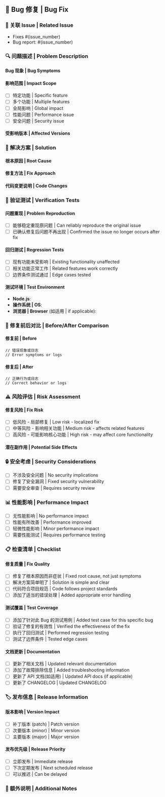 <!-- 🐛 Bug修复 PR 模板 | Bug Fix PR Template -->

## 🐛 Bug 修复 | Bug Fix

### 🔗 关联 Issue | Related Issue

- Fixes #(issue_number)
- Bug report: #(issue_number)

### 🔍 问题描述 | Problem Description

#### Bug 现象 | Bug Symptoms

#### 影响范围 | Impact Scope

- [ ] 特定功能 | Specific feature
- [ ] 多个功能 | Multiple features
- [ ] 全局影响 | Global impact
- [ ] 性能问题 | Performance issue
- [ ] 安全问题 | Security issue

#### 受影响版本 | Affected Versions

### 🔧 解决方案 | Solution

#### 根本原因 | Root Cause

#### 修复方法 | Fix Approach

#### 代码变更说明 | Code Changes

### 🧪 验证测试 | Verification Tests

#### 问题重现 | Problem Reproduction

- [ ] 能够稳定重现原问题 | Can reliably reproduce the original issue
- [ ] 已确认修复后问题不再出现 | Confirmed the issue no longer occurs after fix

#### 回归测试 | Regression Tests

- [ ] 现有功能未受影响 | Existing functionality unaffected
- [ ] 相关功能正常工作 | Related features work correctly
- [ ] 边界条件测试通过 | Edge cases tested

#### 测试环境 | Test Environment

- **Node.js**:
- **操作系统 | OS**:
- **浏览器 | Browser** (如适用 | if applicable):

### 📸 修复前后对比 | Before/After Comparison

#### 修复前 | Before

```
// 错误现象或日志
// Error symptoms or logs
```

#### 修复后 | After

```
// 正确行为或日志
// Correct behavior or logs
```

### ⚠️ 风险评估 | Risk Assessment

#### 修复风险 | Fix Risk

- [ ] 低风险 - 局部修复 | Low risk - localized fix
- [ ] 中等风险 - 影响相关功能 | Medium risk - affects related features
- [ ] 高风险 - 可能影响核心功能 | High risk - may affect core functionality

#### 潜在副作用 | Potential Side Effects

### 🔒 安全考虑 | Security Considerations

- [ ] 不涉及安全问题 | No security implications
- [ ] 修复了安全漏洞 | Fixed security vulnerability
- [ ] 需要安全审查 | Requires security review

### 📊 性能影响 | Performance Impact

- [ ] 无性能影响 | No performance impact
- [ ] 性能有所改善 | Performance improved
- [ ] 轻微性能影响 | Minor performance impact
- [ ] 需要性能测试 | Requires performance testing

### 📋 检查清单 | Checklist

#### 修复质量 | Fix Quality

- [ ] 修复了根本原因而非症状 | Fixed root cause, not just symptoms
- [ ] 解决方案简单明了 | Solution is simple and clear
- [ ] 代码符合项目规范 | Code follows project standards
- [ ] 添加了适当的错误处理 | Added appropriate error handling

#### 测试覆盖 | Test Coverage

- [ ] 添加了针对此 Bug 的测试用例 | Added test case for this specific bug
- [ ] 验证了修复的有效性 | Verified the effectiveness of the fix
- [ ] 执行了回归测试 | Performed regression testing
- [ ] 测试了边界条件 | Tested edge cases

#### 文档更新 | Documentation

- [ ] 更新了相关文档 | Updated relevant documentation
- [ ] 添加了故障排除信息 | Added troubleshooting information
- [ ] 更新了 API 文档(如适用) | Updated API docs (if applicable)
- [ ] 更新了 CHANGELOG | Updated CHANGELOG

### 🏷️ 发布信息 | Release Information

#### 版本影响 | Version Impact

- [ ] 补丁版本 (patch) | Patch version
- [ ] 次要版本 (minor) | Minor version
- [ ] 主要版本 (major) | Major version

#### 发布优先级 | Release Priority

- [ ] 立即发布 | Immediate release
- [ ] 下次定期发布 | Next scheduled release
- [ ] 可以推迟 | Can be delayed

### 📝 额外说明 | Additional Notes

<!-- 任何其他相关信息 -->
<!-- Any other relevant information -->
